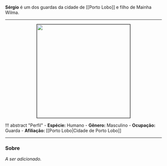**Sérgio** é um dos guardas da cidade de [[Porto Lobo]] e filho de Mainha Wilma.

---

<div style="text-align: center;">
<img src="https://i.imgur.com/UjaHWO6.png" width="300" height="300" style="border: 1px solid black;">
</div>

!!! abstract "Perfil"
	- **Espécie:** Humano
	- **Gênero:** Masculino
	- **Ocupação:** Guarda
	- **Afiliação:** [[Porto Lobo|Cidade de Porto Lobo]]

---

### Sobre

*A ser adicionado.*